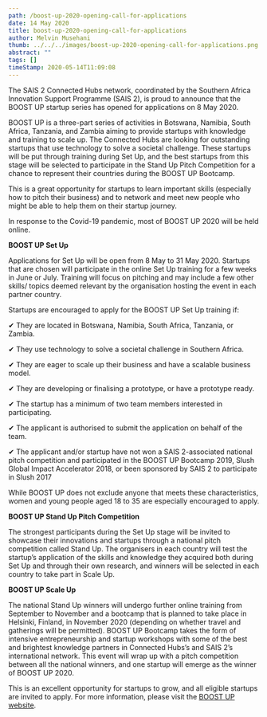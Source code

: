 ```yaml
---
path: /boost-up-2020-opening-call-for-applications
date: 14 May 2020
title: boost-up-2020-opening-call-for-applications
author: Melvin Musehani
thumb: ../../../images/boost-up-2020-opening-call-for-applications.png
abstract: ""
tags: []
timeStamp: 2020-05-14T11:09:08
---
```


The SAIS 2 Connected Hubs network, coordinated by the Southern Africa Innovation Support Programme (SAIS 2), is proud to announce that the BOOST UP startup series has opened for applications on 8 May 2020. 

BOOST UP is a three-part series of activities in Botswana, Namibia, South Africa, Tanzania, and Zambia aiming to provide startups with knowledge and training to scale up. The Connected Hubs are looking for outstanding startups that use technology to solve a societal challenge. These startups will be put through training during Set Up, and the best startups from this stage will be selected to participate in the Stand Up Pitch Competition for a chance to represent their countries during the BOOST UP Bootcamp.

This is a great opportunity for startups to learn important skills (especially how to pitch their business) and to network and meet new people who might be able to help them on their startup journey. 

In response to the Covid-19 pandemic, most of BOOST UP 2020 will be held online. 

**BOOST UP Set Up**

Applications for Set Up will be open from 8 May to 31 May 2020. Startups that are chosen will participate in the online Set Up training for a few weeks in June or July. Training will focus on pitching and may include a few other skills&#x2F; topics deemed relevant by the organisation hosting the event in each partner country. 

Startups are encouraged to apply for the BOOST UP Set Up training if:

✔ They are located in Botswana, Namibia, South Africa, Tanzania, or Zambia.

✔ They use technology to solve a societal challenge in Southern Africa.

✔ They are eager to scale up their business and have a scalable business model.

✔ They are developing or finalising a prototype, or have a prototype ready.

✔ The startup has a minimum of two team members interested in participating.

✔ The applicant is authorised to submit the application on behalf of the team.

✔ The applicant and&#x2F;or startup have not won a SAIS 2-associated national pitch competition and participated in the BOOST UP Bootcamp 2019, Slush Global Impact Accelerator 2018, or been sponsored by SAIS 2 to participate in Slush 2017

While BOOST UP does not exclude anyone that meets these characteristics, women and young people aged 18 to 35 are especially encouraged to apply. 

**BOOST UP Stand Up Pitch Competition**

The strongest participants during the Set Up stage will be invited to showcase their innovations and startups through a national pitch competition called Stand Up. The organisers in each country will test the startup’s application of the skills and knowledge they acquired both during Set Up and through their own research, and winners will be selected in each country to take part in Scale Up.

**BOOST UP Scale Up**

The national Stand Up winners will undergo further online training from September to November and a bootcamp that is planned to take place in Helsinki, Finland, in November 2020 (depending on whether travel and gatherings will be permitted). BOOST UP Bootcamp takes the form of intensive entrepreneurship and startup workshops with some of the best and brightest knowledge partners in Connected Hubs’s and SAIS 2’s international network. This event will wrap up with a pitch competition between all the national winners, and one startup will emerge as the winner of BOOST UP 2020.

This is an excellent opportunity for startups to grow, and all eligible startups are invited to apply. For more information, please visit the [BOOST UP website](https:&#x2F;&#x2F;www.saisprogramme.org&#x2F;connectedhubs&#x2F;boostup).


